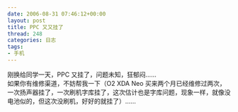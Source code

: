 ```yaml
---
date: 2006-08-31 07:46:12+00:00
layout: post
title: PPC 又又挂了
thread: 248
categories: 日志
tags:
- 手机
---
```


刚换给同学一天，PPC 又挂了，问题未知，狂郁闷……  
如果你有维修渠道，不妨帮我一下（O2 XDA Neo 买来两个月已经维修过两次，一次扬声器挂了，一次刷机字库挂了，这次估计也是字库问题，现象一样，就像没电池似的，但这次没刷机，好好的就挂了）……
